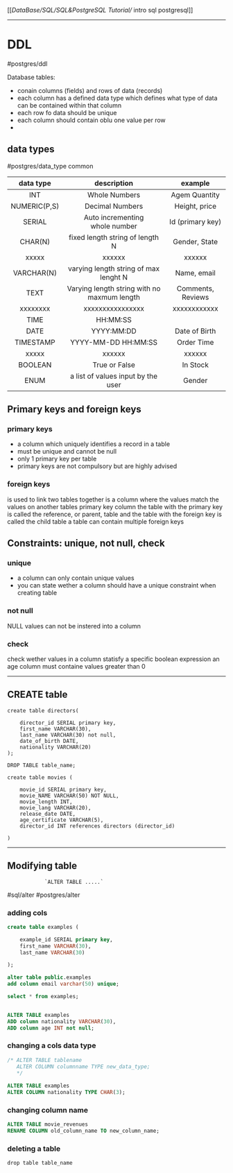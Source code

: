 [[_DataBase/SQL/SQL&PostgreSQL Tutorial/_ intro sql postgresql]]


----
# DDL
#postgres/ddl 

Database tables:
- conain columns (fields) and rows of data (records)
- each column has  a defined data type which defines what type of data can be contained within that column
- each row fo data should be unique
- each column should contain oblu one value per row
- 

## data types
#postgres/data_type
common


data type | description | example
:---: | :---: | :---: 
INT | Whole Numbers | Agem Quantity
NUMERIC(P,S) | Decimal Numbers | Height, price
SERIAL | Auto incrementing <br> whole number | Id (primary key)
CHAR(N) | fixed length string of length N | Gender, State
xxxxx| xxxxxx | xxxxxx 
VARCHAR(N)  | varying length string of max lenght N | Name, email
TEXT | Varying length string with no maxmum length| Comments, Reviews
xxxxxxxx| xxxxxxxxxxxxxxxx| xxxxxxxxxxxx
TIME | HH:MM:SS | 
DATE| YYYY:MM:DD | Date of Birth
TIMESTAMP | YYYY-MM-DD HH:MM:SS | Order Time
xxxxx| xxxxxx | xxxxxx 
BOOLEAN | True or False | In Stock
ENUM | a list of values input by the user | Gender


## Primary keys and foreign keys
### primary keys
- a column which uniquely identifies a record in a table
- must be unique and cannot be null
- only 1 primary key per table
- primary keys are not compulsory but are highly advised

### foreign keys
is used to link two tables together
is a column where the values match the values on another tables primary key column
the table with the primary key is called the reference, or parent, table and the table with the foreign key is called the child table
a table can contain multiple foreign keys


## Constraints: unique, not null, check
### unique
- a column can only contain unique values
- you can state wether a column should have a unique constraint when creating table

### not null
NULL values can not be instered into a column

### check 
check wether values in a column statisfy a specific boolean expression
an age column must containe values greater than 0



---
## CREATE table

```postgresql
create table directors(
	
	director_id SERIAL primary key,
	first_name VARCHAR(30),
	last_name VARCHAR(30) not null,
	date_of_birth DATE,
	nationality VARCHAR(20)
);
```

`DROP TABLE table_name;`


```postgresql
create table movies (

	movie_id SERIAL primary key,
	movie_NAME VARCHAR(50) NOT NULL,
	movie_length INT,
	movie_lang VARCHAR(20),
	release_date DATE,
	age_certificate VARCHAR(5),
	director_id INT references directors (director_id)

)
```



---
## Modifying table
				`ALTER TABLE .....`

#sql/alter  #postgres/alter

### adding cols
```sql
create table examples (

	example_id SERIAL primary key,
	first_name VARCHAR(30),
	last_name VARCHAR(30)

);

alter table public.examples 
add column email varchar(50) unique;

select * from examples;


ALTER TABLE examples 
ADD column nationality VARCHAR(30),
ADD column age INT not null;

```

### changing a cols data type
```sql
/* ALTER TABLE tablename
   ALTER COLUMN columnname TYPE new_data_type;
   */
   
ALTER TABLE examples
ALTER COLUMN nationality TYPE CHAR(3);

```


### changing column name
```sql
ALTER TABLE movie_revenues
RENAME COLUMN old_column_name TO new_column_name;
```

### deleting a table
`drop table table_name`




